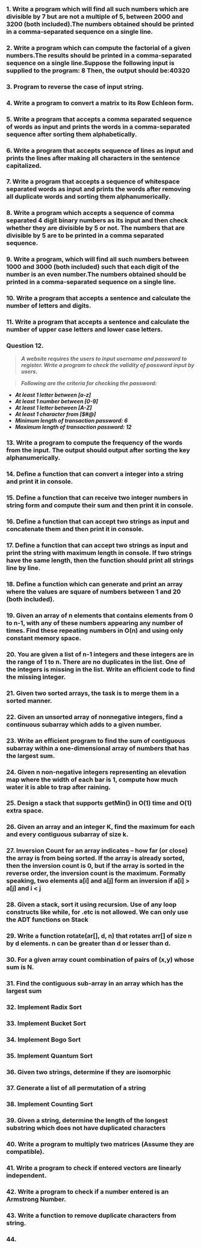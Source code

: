 ### 1. Write a program which will find all such numbers which are divisible by 7 but are not a multiple of 5, between 2000 and 3200 (both included).The numbers obtained should be printed in a comma-separated sequence on a single line.
### 2. Write a program which can compute the factorial of a given numbers.The results should be printed in a comma-separated sequence on a single line.Suppose the following input is supplied to the program: 8 Then, the output should be:40320
### 3. Program to reverse the case of input string.
### 4. Write a program to convert a matrix to its Row Echleon form.
### 5. Write a program that accepts a comma separated sequence of words as input and prints the words in a comma-separated sequence after sorting them alphabetically.
### 6. Write a program that accepts sequence of lines as input and prints the lines after making all characters in the sentence capitalized.
### 7. Write a program that accepts a sequence of whitespace separated words as input and prints the words after removing all duplicate words and sorting them alphanumerically.
### 8. Write a program which accepts a sequence of comma separated 4 digit binary numbers as its input and then check whether they are divisible by 5 or not. The numbers that are divisible by 5 are to be printed in a comma separated sequence.
### 9. Write a program, which will find all such numbers between 1000 and 3000 (both included) such that each digit of the number is an even number.The numbers obtained should be printed in a comma-separated sequence on a single line.
### 10. Write a program that accepts a sentence and calculate the number of letters and digits.
### 11. Write a program that accepts a sentence and calculate the number of upper case letters and lower case letters.
### **Question 12.**

> **_A website requires the users to input username and password to register. Write a program to check the validity of password input by users._**

> **_Following are the criteria for checking the password:_**

- **_At least 1 letter between [a-z]_**
- **_At least 1 number between [0-9]_**
- **_At least 1 letter between [A-Z]_**
- **_At least 1 character from [$#@]_**
- **_Minimum length of transaction password: 6_**
- **_Maximum length of transaction password: 12_**

### 13. Write a program to compute the frequency of the words from the input. The output should output after sorting the key alphanumerically.
### 14. Define a function that can convert a integer into a string and print it in console.
### 15. Define a function that can receive two integer numbers in string form and compute their sum and then print it in console.
### 16. Define a function that can accept two strings as input and concatenate them and then print it in console.
### 17. Define a function that can accept two strings as input and print the string with maximum length in console. If two strings have the same length, then the function should print all strings line by line.
### 18. Define a function which can generate and print an array where the values are square of numbers between 1 and 20 (both included).
### 19. Given an array of n elements that contains elements from 0 to n-1, with any of these numbers appearing any number of times. Find these repeating numbers in O(n) and using only constant memory space.
### 20. You are given a list of n-1 integers and these integers are in the range of 1 to n. There are no duplicates in the list. One of the integers is missing in the list. Write an efficient code to find the missing integer.
### 21. Given two sorted arrays, the task is to merge them in a sorted manner.
### 22. Given an unsorted array of nonnegative integers, find a continuous subarray which adds to a given number.
### 23. Write an efficient program to find the sum of contiguous subarray within a one-dimensional array of numbers that has the largest sum.
### 24. Given n non-negative integers representing an elevation map where the width of each bar is 1, compute how much water it is able to trap after raining.
### 25. Design a stack that supports getMin() in O(1) time and O(1) extra space.
### 26. Given an array and an integer K, find the maximum for each and every contiguous subarray of size k.
### 27. Inversion Count for an array indicates – how far (or close) the array is from being sorted. If the array is already sorted, then the inversion count is 0, but if the array is sorted in the reverse order, the inversion count is the maximum. Formally speaking, two elements a[i] and a[j] form an inversion if a[i] > a[j] and i < j 
### 28. Given a stack, sort it using recursion. Use of any loop constructs like while, for .etc is not allowed. We can only use the ADT functions on Stack 
### 29. Write a function rotate(ar[], d, n) that rotates arr[] of size n by d elements. n can be greater than d or lesser than d.
### 30. For a given array count combination of pairs of (x,y) whose sum is N.
### 31. Find the contiguous sub-array in an array which has the largest sum
### 32. Implement Radix Sort
### 33. Implement Bucket Sort
### 34. Implement Bogo Sort
### 35. Implement Quantum Sort
### 36. Given two strings, determine if they are isomorphic
### 37. Generate a list of all permutation of a string
### 38. Implement Counting Sort
### 39. Given a string, determine the length of the longest substring which does not have duplicated characters
### 40. Write a program to multiply two matrices (Assume they are compatible).
### 41. Write a program to check if entered vectors are linearly independent.
### 42. Write a program to check if a number entered is an Armstrong Number.
### 43. Write a function to remove duplicate characters from string.
### 44. 
